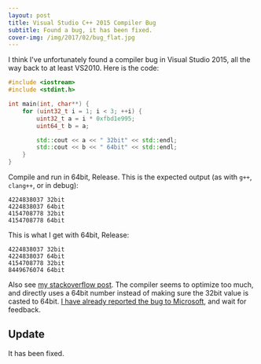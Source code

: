 ```yaml
---
layout: post
title: Visual Studio C++ 2015 Compiler Bug
subtitle: Found a bug, it has been fixed.
cover-img: /img/2017/02/bug_flat.jpg
---
```


I think I've unfortunately found a compiler bug in Visual Studio 2015, all the way back to at least VS2010. Here is the code:

```cpp    
#include <iostream>
#include <stdint.h>

int main(int, char**) {
    for (uint32_t i = 1; i < 3; ++i) {
        uint32_t a = i * 0xfbd1e995;
        uint64_t b = a;

        std::cout << a << " 32bit" << std::endl;
        std::cout << b << " 64bit" << std::endl;
    }
}
```

Compile and run in 64bit, Release. This is the expected output (as with `g++`, `clang++`, or in debug):
    
```
4224838037 32bit
4224838037 64bit
4154708778 32bit
4154708778 64bit
```

This is what I get with 64bit, Release:
    
```
4224838037 32bit
4224838037 64bit
4154708778 32bit
8449676074 64bit
```


Also see [my stackoverflow post](http://stackoverflow.com/q/42511458/48181). The compiler seems to optimize too much, and directly uses a 64bit number instead of making sure the 32bit value is casted to 64bit. [I have already reported the bug to Microsoft](https://connect.microsoft.com/VisualStudio/feedback/details/3125746/optimizer-uses-64bit-operation-instead-of-32bit-operation), and wait for feedback.


## Update

It has been fixed.